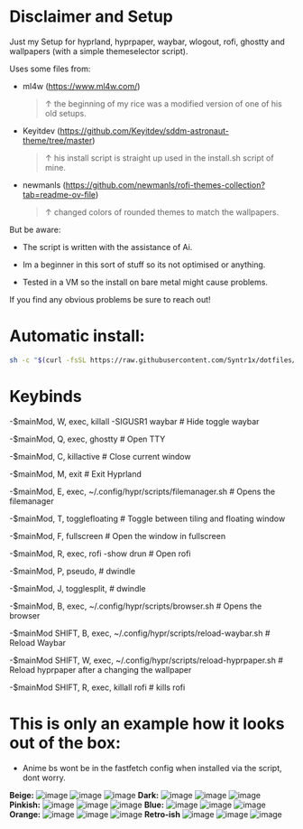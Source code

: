 # Disclaimer and Setup

Just my Setup for hyprland, hyprpaper, waybar, wlogout, rofi, ghostty and wallpapers (with a simple themeselector script). 

Uses some files from: 

- ml4w (https://www.ml4w.com/)
  > &#8593; the beginning of my rice was a modified version of one of his old setups.

- Keyitdev (https://github.com/Keyitdev/sddm-astronaut-theme/tree/master)
  > &#8593; his install script is straight up used in the install.sh script of mine.

- newmanls (https://github.com/newmanls/rofi-themes-collection?tab=readme-ov-file)
  > &#8593; changed colors of rounded themes to match the wallpapers.

But be aware:

- The script is written with the assistance of Ai.

- Im a beginner in this sort of stuff so its not optimised or anything.

- Tested in a VM so the install on bare metal might cause problems.

If you find any obvious problems be sure to reach out!

# Automatic install:
```sh
sh -c "$(curl -fsSL https://raw.githubusercontent.com/Syntr1x/dotfiles/master/install.sh)"
```
# Keybinds 

-$mainMod, W, exec, killall -SIGUSR1 waybar # Hide toggle waybar

-$mainMod, Q, exec, ghostty # Open TTY

-$mainMod, C, killactive # Close current window

-$mainMod, M, exit # Exit Hyprland

-$mainMod, E, exec, ~/.config/hypr/scripts/filemanager.sh # Opens the filemanager

-$mainMod, T, togglefloating # Toggle between tiling and floating window

-$mainMod, F, fullscreen # Open the window in fullscreen

-$mainMod, R, exec, rofi -show drun # Open rofi

-$mainMod, P, pseudo, # dwindle

-$mainMod, J, togglesplit, # dwindle

-$mainMod, B, exec, ~/.config/hypr/scripts/browser.sh # Opens the browser

-$mainMod SHIFT, B, exec, ~/.config/hypr/scripts/reload-waybar.sh # Reload Waybar

-$mainMod SHIFT, W, exec, ~/.config/hypr/scripts/reload-hyprpaper.sh # Reload hyprpaper after a changing the wallpaper

-$mainMod SHIFT, R, exec, killall rofi # kills rofi


# This is only an example how it looks out of the box:

- Anime bs wont be in the fastfetch config when installed via the script, dont worry.

**Beige:**
![image](https://github.com/user-attachments/assets/f70eaccf-d803-4396-adcd-7e8e4d33efd7)
![image](https://github.com/user-attachments/assets/864d08ec-976c-402b-933e-39221267e4b7)
![image](https://github.com/user-attachments/assets/50fa9bbb-2620-48de-a9b4-3c72844cffc8)
**Dark:**
![image](https://github.com/user-attachments/assets/06940b03-4069-4a54-9138-ba36b22ed335)
![image](https://github.com/user-attachments/assets/0574ac31-3494-43d7-b6ee-520f70843d33)
![image](https://github.com/user-attachments/assets/f3b54c55-e958-4f3f-9963-91b9a624b0ed)
**Pinkish:**
![image](https://github.com/user-attachments/assets/30181923-6cf0-4283-a0d5-84b2f01dc33f)
![image](https://github.com/user-attachments/assets/b199c1b1-26e0-47d0-be9b-c89ae5c4a7ea)
![image](https://github.com/user-attachments/assets/2f4c265f-a7b9-4148-86bc-66740c72bda1)
**Blue:**
![image](https://github.com/user-attachments/assets/8819a7db-62c8-42d2-b4c2-2e6f655e5c2a)
![image](https://github.com/user-attachments/assets/d974623d-061a-4248-917f-6c2ad7d3052e)
![image](https://github.com/user-attachments/assets/b5b51b9a-19e7-4225-9e0f-449194b88afa)
**Orange:**
![image](https://github.com/user-attachments/assets/a213e028-5723-4d4e-92d6-ea1aee4db1c8)
![image](https://github.com/user-attachments/assets/79d0fdcc-3c26-4f42-b7ed-4755ff856876)
![image](https://github.com/user-attachments/assets/379e775d-429b-4f44-9fc9-db2f6093aa0a)
**Retro-ish**
![image](https://github.com/user-attachments/assets/5b40da5b-7250-4828-ba80-d4b53ebf4a10)
![image](https://github.com/user-attachments/assets/739ac406-ec77-477e-a403-9728a4941349)
![image](https://github.com/user-attachments/assets/627aa0c5-02e6-4eaa-b843-78f2cf94a083)

